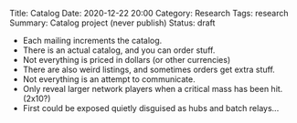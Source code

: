 Title: Catalog
Date: 2020-12-22 20:00
Category: Research
Tags: research
Summary: Catalog project (never publish)
Status: draft


- Each mailing increments the catalog.
- There is an actual catalog, and you can order stuff.
- Not everything is priced in dollars (or other currencies)
- There are also weird listings, and sometimes orders get extra stuff.
- Not everything is an attempt to communicate.
- Only reveal larger network players when a critical mass has been hit. (2x10?)
- First could be exposed quietly disguised as hubs and batch relays...
